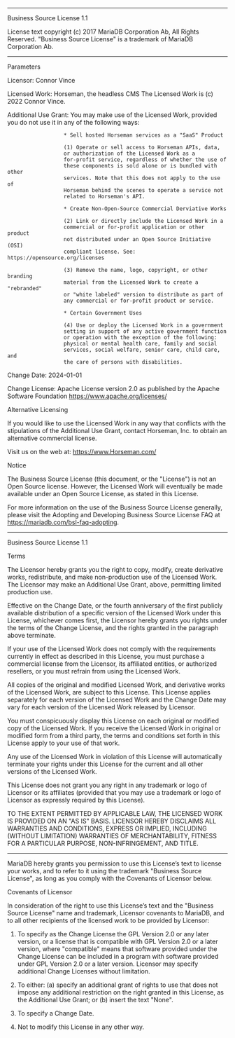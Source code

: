 -----------------------------------------------------------------------------

Business Source License 1.1

License text copyright (c) 2017 MariaDB Corporation Ab, All Rights Reserved.
"Business Source License" is a trademark of MariaDB Corporation Ab.

-----------------------------------------------------------------------------

Parameters

Licensor:             Connor Vince

Licensed Work:        Horseman, the headless CMS
                      The Licensed Work is (c) 2022 Connor Vince.
                      
Additional Use Grant: You may make use of the Licensed Work, provided you
                      do not use it in any of the following ways:
                      

                      * Sell hosted Horseman services as a "SaaS" Product

                      (1) Operate or sell access to Horseman APIs, data,
                      or authorization of the Licensed Work as a
                      for-profit service, regardless of whether the use of
                      these components is sold alone or is bundled with other
                      services. Note that this does not apply to the use of
                      Horseman behind the scenes to operate a service not
                      related to Horseman's API.

                      * Create Non-Open-Source Commercial Derviative Works

                      (2) Link or directly include the Licensed Work in a
                      commercial or for-profit application or other product
                      not distributed under an Open Source Initiative (OSI)
                      compliant license. See: https://opensource.org/licenses

                      (3) Remove the name, logo, copyright, or other branding
                      material from the Licensed Work to create a "rebranded"
                      or "white labeled" version to distribute as part of
                      any commercial or for-profit product or service.

                      * Certain Government Uses

                      (4) Use or deploy the Licensed Work in a government
                      setting in support of any active government function
                      or operation with the exception of the following:
                      physical or mental health care, family and social
                      services, social welfare, senior care, child care, and
                      the care of persons with disabilities.

Change Date:          2024-01-01

Change License:       Apache License version 2.0 as published by the Apache
                      Software Foundation
											https://www.apache.org/licenses/

Alternative Licensing

If you would like to use the Licensed Work in any way that conflicts with
the stipulations of the Additional Use Grant, contact Horseman, Inc. to
obtain an alternative commercial license.

Visit us on the web at: https://www.Horseman.com/

Notice

The Business Source License (this document, or the "License") is not an Open
Source license. However, the Licensed Work will eventually be made available
under an Open Source License, as stated in this License.

For more information on the use of the Business Source License generally,
please visit the Adopting and Developing Business Source License FAQ at
https://mariadb.com/bsl-faq-adopting.

-----------------------------------------------------------------------------

Business Source License 1.1

Terms

The Licensor hereby grants you the right to copy, modify, create derivative
works, redistribute, and make non-production use of the Licensed Work. The
Licensor may make an Additional Use Grant, above, permitting limited
production use.

Effective on the Change Date, or the fourth anniversary of the first publicly
available distribution of a specific version of the Licensed Work under this
License, whichever comes first, the Licensor hereby grants you rights under
the terms of the Change License, and the rights granted in the paragraph
above terminate.

If your use of the Licensed Work does not comply with the requirements
currently in effect as described in this License, you must purchase a
commercial license from the Licensor, its affiliated entities, or authorized
resellers, or you must refrain from using the Licensed Work.

All copies of the original and modified Licensed Work, and derivative works
of the Licensed Work, are subject to this License. This License applies
separately for each version of the Licensed Work and the Change Date may vary
for each version of the Licensed Work released by Licensor.

You must conspicuously display this License on each original or modified copy
of the Licensed Work. If you receive the Licensed Work in original or
modified form from a third party, the terms and conditions set forth in this
License apply to your use of that work.

Any use of the Licensed Work in violation of this License will automatically
terminate your rights under this License for the current and all other
versions of the Licensed Work.

This License does not grant you any right in any trademark or logo of
Licensor or its affiliates (provided that you may use a trademark or logo of
Licensor as expressly required by this License).

TO THE EXTENT PERMITTED BY APPLICABLE LAW, THE LICENSED WORK IS PROVIDED ON
AN "AS IS" BASIS. LICENSOR HEREBY DISCLAIMS ALL WARRANTIES AND CONDITIONS,
EXPRESS OR IMPLIED, INCLUDING (WITHOUT LIMITATION) WARRANTIES OF
MERCHANTABILITY, FITNESS FOR A PARTICULAR PURPOSE, NON-INFRINGEMENT, AND
TITLE.

-----------------------------------------------------------------------------

MariaDB hereby grants you permission to use this License’s text to license
your works, and to refer to it using the trademark "Business Source License",
as long as you comply with the Covenants of Licensor below.

Covenants of Licensor

In consideration of the right to use this License’s text and the "Business
Source License" name and trademark, Licensor covenants to MariaDB, and to all
other recipients of the licensed work to be provided by Licensor:

1. To specify as the Change License the GPL Version 2.0 or any later version,
   or a license that is compatible with GPL Version 2.0 or a later version,
   where "compatible" means that software provided under the Change License can
   be included in a program with software provided under GPL Version 2.0 or a
   later version. Licensor may specify additional Change Licenses without
   limitation.

2. To either: (a) specify an additional grant of rights to use that does not
   impose any additional restriction on the right granted in this License, as
   the Additional Use Grant; or (b) insert the text "None".

3. To specify a Change Date.

4. Not to modify this License in any other way.